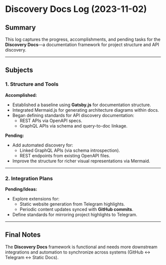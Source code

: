 # Discovery Docs Log (2023-11-02)

## Summary

This log captures the progress, accomplishments, and pending tasks for the **Discovery Docs**—a documentation framework
for project structure and API discovery.

---

## Subjects

### 1. Structure and Tools

**Accomplished:**

- Established a baseline using **Gatsby.js** for documentation structure.
- Integrated Mermaid.js for generating architecture diagrams within docs.
- Began defining standards for API discovery documentation:
    - REST APIs via OpenAPI specs.
    - GraphQL APIs via schema and query-to-doc linkage.

**Pending:**

- Add automated discovery for:
    - Linked GraphQL APIs (via schema introspection).
    - REST endpoints from existing OpenAPI files.
- Improve the structure for richer visual representations via Mermaid.

---

### 2. Integration Plans

**Pending/Ideas:**

- Explore extensions for:
    - Static website generation from Telegram highlights.
    - Periodic content updates synced with **GitHub commits**.
- Define standards for mirroring project highlights to Telegram.

---

## Final Notes

The **Discovery Docs** framework is functional and needs more downstream integrations and automation to synchronize
across systems (GitHub ↔ Telegram ↔ Static Docs).